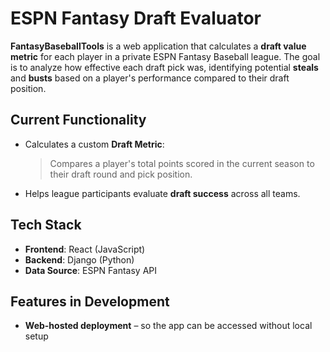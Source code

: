 # ESPN Fantasy Draft Evaluator

**FantasyBaseballTools** is a web application that calculates a **draft value metric** for each player in a private ESPN Fantasy Baseball league. The goal is to analyze how effective each draft pick was, identifying potential **steals** and **busts** based on a player's performance compared to their draft position.


## Current Functionality

- Calculates a custom **Draft Metric**:
  > Compares a player's total points scored in the current season to their draft round and pick position.
- Helps league participants evaluate **draft success** across all teams.


## Tech Stack

- **Frontend**: React (JavaScript)
- **Backend**: Django (Python)
- **Data Source**: ESPN Fantasy API


## Features in Development

- **Web-hosted deployment** – so the app can be accessed without local setup
